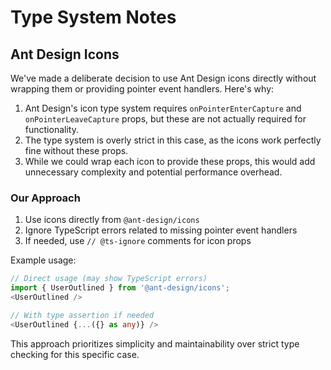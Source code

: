 # Type System Notes

## Ant Design Icons

We've made a deliberate decision to use Ant Design icons directly without wrapping them or providing pointer event handlers. Here's why:

1. Ant Design's icon type system requires `onPointerEnterCapture` and `onPointerLeaveCapture` props, but these are not actually required for functionality.
2. The type system is overly strict in this case, as the icons work perfectly fine without these props.
3. While we could wrap each icon to provide these props, this would add unnecessary complexity and potential performance overhead.

### Our Approach

1. Use icons directly from `@ant-design/icons`
2. Ignore TypeScript errors related to missing pointer event handlers
3. If needed, use `// @ts-ignore` comments for icon props

Example usage:

```typescript
// Direct usage (may show TypeScript errors)
import { UserOutlined } from '@ant-design/icons';
<UserOutlined />

// With type assertion if needed
<UserOutlined {...({} as any)} />
```

This approach prioritizes simplicity and maintainability over strict type checking for this specific case. 